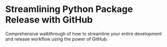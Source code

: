 # Streamlining Python Package Release with GitHub

Comprehensive walkthrough of how to streamline your entire development and
release workflow using the power of GitHub.



